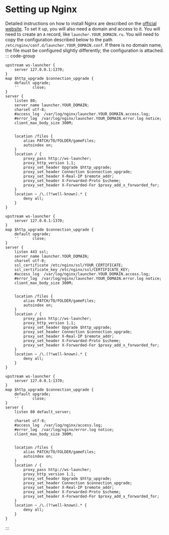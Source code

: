 # Setting up Nginx

Detailed instructions on how to install Nginx are described on the [official website](https://nginx.org/ru/linux_packages.html).
To set it up, you will also need a domain and access to it. You will need to create an `A` record, like `launcher.YOUR_DOMAIN.ru`.
You will need to copy the configuration described below to the path `/etc/nginx/conf.d/launcher.YOUR_DOMAIN.conf`.
If there is no domain name, the file must be configured slightly differently; the configuration is attached.
::: code-group

```nginx [http]
upstream ws-launcher {
    server 127.0.0.1:1370;
}
map $http_upgrade $connection_upgrade {
    default upgrade;
    ''      close;
}
server {
    listen 80;
    server_name launcher.YOUR_DOMAIN;
    charset utf-8;
    #access_log  /var/log/nginx/launcher.YOUR_DOMAIN.access.log;
    #error_log  /var/log/nginx/launcher.YOUR_DOMAIN.error.log notice;
    client_max_body_size 300M;


    location /files {
        alias PATCH/TO/FOLDER/gameFiles;
        autoindex on;
    }
    location / {
        proxy_pass http://ws-launcher;
        proxy_http_version 1.1;
        proxy_set_header Upgrade $http_upgrade;
        proxy_set_header Connection $connection_upgrade;
        proxy_set_header X-Real-IP $remote_addr;
        proxy_set_header X-Forwarded-Proto $scheme;
        proxy_set_header X-Forwarded-For $proxy_add_x_forwarded_for;
    }
    location ~ /\.(?!well-known).* {
        deny all;
    }
}
```

```nginx [https]
upstream ws-launcher {
    server 127.0.0.1:1370;
}
map $http_upgrade $connection_upgrade {
    default upgrade;
    ''      close;
}
server {
    listen 443 ssl;
    server_name launcher.YOUR_DOMAIN;
    charset utf-8;
    ssl_certificate /etc/nginx/ssl/YOUR_CERTIFICATE;
    ssl_certificate_key /etc/nginx/ssl/CERTIFICATE_KEY;
    #access_log  /var/log/nginx/launcher.YOUR_DOMAIN.access.log;
    #error_log  /var/log/nginx/launcher.YOUR_DOMAIN.error.log notice;
    client_max_body_size 300M;


    location /files {
        alias PATCH/TO/FOLDER/gameFiles;
        autoindex on;
    }
    location / {
        proxy_pass http://ws-launcher;
        proxy_http_version 1.1;
        proxy_set_header Upgrade $http_upgrade;
        proxy_set_header Connection $connection_upgrade;
        proxy_set_header X-Real-IP $remote_addr;
        proxy_set_header X-Forwarded-Proto $scheme;
        proxy_set_header X-Forwarded-For $proxy_add_x_forwarded_for;
    }
    location ~ /\.(?!well-known).* {
        deny all;
    }
}
```
```nginx [Без домена]
upstream ws-launcher {
    server 127.0.0.1:1370;
}
map $http_upgrade $connection_upgrade {
    default upgrade;
    ''      close;
}
server {
    listen 80 default_server;

    charset utf-8;
    #access_log  /var/log/nginx/access.log;
    #error_log  /var/log/nginx/error.log notice;
    client_max_body_size 300M;


    location /files {
        alias PATCH/TO/FOLDER/gameFiles;
        autoindex on;
    }
    location / {
        proxy_pass http://ws-launcher;
        proxy_http_version 1.1;
        proxy_set_header Upgrade $http_upgrade;
        proxy_set_header Connection $connection_upgrade;
        proxy_set_header X-Real-IP $remote_addr;
        proxy_set_header X-Forwarded-Proto $scheme;
        proxy_set_header X-Forwarded-For $proxy_add_x_forwarded_for;
    }
    location ~ /\.(?!well-known).* {
        deny all;
    }
}
```
:::
